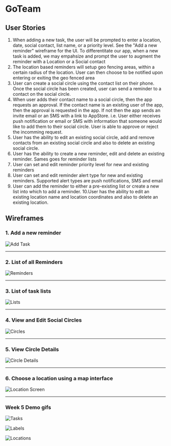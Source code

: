# GoTeam

## User Stories ##
1. When adding a new task, the user will be prompted to enter a location, date, social contact, list name, or a priority level. See the "Add a new reminder" wireframe for the UI. To differentitate our app, when a new task is added, we may empahsize and prompt the user to augment the reminder with a Location or a Social contact
2. The location based reminders will setup geo fencing areas, within a certain radius of the location. User can then choose to be notified upon entering or exiting the geo fenced area
3. User can create a social circle using the contact list on their phone. Once the social circle has been created, user can send a reminder to a contact on the social circle.
4. When user adds their contact name to a social circle, then the app requests an approval. If the contact name is an existing user of the app, then the approval is requested in the app. If not then the app sends an invite email or an SMS with a link to AppStore. i.e. User either receives push notification or email or SMS with information that someone would like to add them to their social circle. User is able to approve or reject the incomming request.
5. User has the ability to edit an existing social circle, add and remove contacts from an existing social circle and also to delete an existing social circle.
6. User has the ability to create a new reminder, edit and delete an existing reminder. Sames goes for reminder lists
7. User can set and edit reminder priority level for new and existing reminders 
8. User can set and edit reminder alert type for new and existing reminders. Supported alert types are push notifications, SMS and email
9. User can add the reminder to either a pre-existing list or create a new list into which to add a reminder. 
10.User has the ability to edit an existing location name and location coordinates and also to delete an existing location.

## Wireframes ##

### 1. Add a new reminder ### 

![Add Task](wireframes/Add%20Task.png)


***

### 2. List of all Reminders ### 

![Reminders](wireframes/Reminders2.png)

***

### 3. List of task lists ### 

![Lists](wireframes/Lists3.png)

***

###  4. View and Edit Social Circles ### 

![Circles](wireframes/Circles3.png)

***

###  5. View Circle Details ### 

![Circle Details](wireframes/CircleDetails.png)

***


###  6. Choose a location using a map interface ### 

![Location Screen](wireframes/Location%20Screen.png)

***

###   Week 5 Demo gifs ###

![Tasks](demos/add_tasks_demo.gif)

![Labels](demos/labels_demo.gif)

![Locations](demos/locations_demo.gif)







